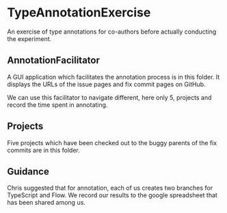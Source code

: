 # TypeAnnotationExercise
An exercise of type annotations for co-authors before actually conducting the 
experiment.

## AnnotationFacilitator
A GUI application which facilitates the annotation process is in this folder. 
It displays the URLs of the issue pages and fix commit pages on GitHub. 

We can use this facilitator to navigate different, here only 5, projects and 
record the time spent in annotating.

## Projects
Five projects which have been checked out to the buggy parents of the fix 
commits are in this folder.

## Guidance
Chris suggested that for annotation, each of us creates two branches for 
TypeScript and Flow. We record our results to the google spreadsheet that has
been shared among us.